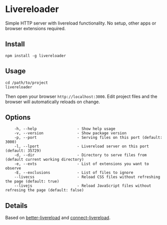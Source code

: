 
# Livereloader

Simple HTTP server with livereload functionality. No setup, other apps or browser extensions required.

## Install

```
npm install -g livereloader
```

## Usage

```
cd /path/to/project
livereloader
```

Then open your browser `http://localhost:3000`. Edit project files and the browser will automatically reloads on change.

## Options
```
    -h, --help                  - Show help usage
    -v, --version               - Show package version
    -p, --port                  - Serving files on this port (default: 3000)
    -l, --lport                 - Livereload server on this port (default: 35729)
    -d, --dir                   - Directory to serve files from (default current working directory)
    -e, --exts                  - List of extensions you want to observe
    -E, --exclusions            - List of files to ignore
    --livecss                   - Reload CSS files without refreshing the page (default: true)
    --livejs                    - Reload JavaScript files without refresing the page (default: false)
```

## Details

Based on [better-livereload](https://github.com/Leftium/node-livereload) and [connect-livereload](https://github.com/intesso/connect-livereload).